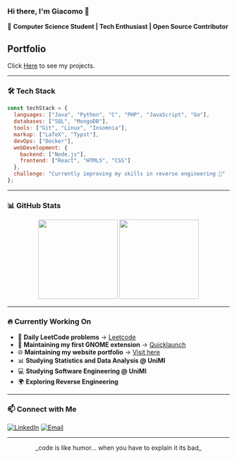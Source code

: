 ### Hi there, I'm Giacomo 👋

🚀 **Computer Science Student | Tech Enthusiast | Open Source Contributor**

## Portfolio

Click [Here](https://jacksdeepmind.netlify.app/) to see my projects.

---

### 🛠️ Tech Stack

```javascript
const techStack = {
  languages: ["Java", "Python", "C", "PHP", "JavaScript", "Go"],
  databases: ["SQL", "MongoDB"],
  tools: ["Git", "Linux", "Insomnia"],
  markup: ["LaTeX", "Typst"],
  devOps: ["Docker"],
  webDevelopment: {
    backend: ["Node.js"],
    frontend: ["React", "HTML5", "CSS"]
  },
  challenge: "Currently improving my skills in reverse engineering 🚀"
};
```
---

### 📊 GitHub Stats

<p align="center">
  <img src="https://github-readme-stats.vercel.app/api?username=comitanigiacomo&show_icons=true&theme=transparent" height="180" />
  <img src="https://github-readme-stats.vercel.app/api/top-langs/?username=comitanigiacomo&layout=compact&theme=transparent" height="180" />
  <br>
</p>

---

### 🔥 Currently Working On

- 🎯 **Daily LeetCode problems** → [Leetcode](https://github.com/comitanigiacomo/leetcode)
- 📖 **Maintaining my first GNOME extension** → [Quicklaunch](https://github.com/comitanigiacomo/quicklaunch)
- 🌐 **Maintaining my website portfolio** → [Visit here](https://jacksdeepmind.netlify.app/)
- 📊 **Studying Statistics and Data Analysis @ UniMI**
- 💻 **Studying Software Engineering @ UniMI**
- 🌍 **Exploring Reverse Engineering**

---

### 📫 Connect with Me

[![LinkedIn](https://img.shields.io/badge/LinkedIn-%230077B5.svg?style=flat&logo=linkedin&logoColor=white)](https://www.linkedin.com/in/giacomo-comitani-249384326)
[![Email](https://img.shields.io/badge/Email-D14836?style=flat&logo=gmail&logoColor=white)](mailto:comitanigiacomo@example.com)

---

<p align="center">
  _code is like humor... when you have to explain it its bad_
</p>


